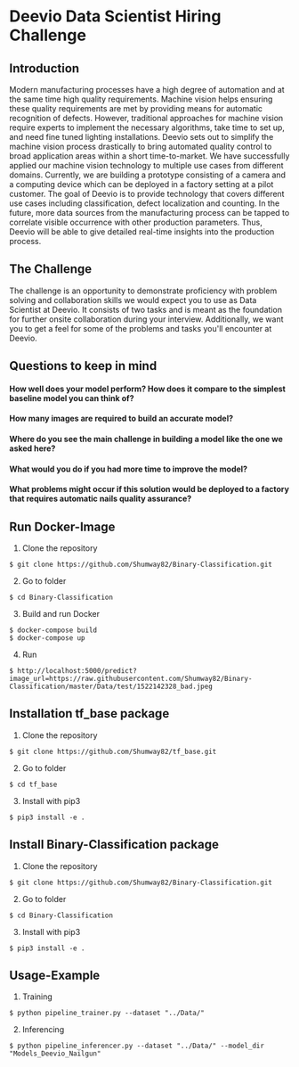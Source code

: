 # Deevio Data Scientist Hiring Challenge

## Introduction
Modern manufacturing processes have a high degree of automation and at the same time high
quality requirements. Machine vision helps ensuring these quality requirements are met by
providing means for automatic recognition of defects. However, traditional approaches for
machine vision require experts to implement the necessary algorithms, take time to set up, and
need fine tuned lighting installations.
Deevio sets out to simplify the machine vision process drastically to bring automated quality
control to broad application areas within a short time-to-market.
We have successfully applied our machine vision technology to multiple use cases from different
domains. Currently, we are building a prototype consisting of a camera and a computing device
which can be deployed in a factory setting at a pilot customer. The goal of Deevio is to provide
technology that covers different use cases including classification, defect localization and
counting. In the future, more data sources from the manufacturing process can be tapped to
correlate visible occurrence with other production parameters. Thus, Deevio will be able to give
detailed real-time insights into the production process.

## The Challenge
The challenge is an opportunity to demonstrate proficiency with problem solving and
collaboration skills we would expect you to use as Data Scientist at Deevio. It consists of two
tasks and is meant as the foundation for further onsite collaboration during your interview.
Additionally, we want you to get a feel for some of the problems and tasks you'll encounter at
Deevio.

## Questions to keep in mind
#### How well does your model perform? How does it compare to the simplest baseline model you can think of?
####  How many images are required to build an accurate model?
####  Where do you see the main challenge in building a model like the one we asked here?
####  What would you do if you had more time to improve the model?
####  What problems might occur if this solution would be deployed to a factory that requires automatic nails quality assurance?

## Run Docker-Image
1. Clone the repository
```
$ git clone https://github.com/Shumway82/Binary-Classification.git
```
2. Go to folder
```
$ cd Binary-Classification
```
3. Build and run Docker
```
$ docker-compose build
$ docker-compose up
```
4. Run
```
$ http://localhost:5000/predict?image_url=https://raw.githubusercontent.com/Shumway82/Binary-Classification/master/Data/test/1522142328_bad.jpeg
```

## Installation tf_base package
1. Clone the repository
```
$ git clone https://github.com/Shumway82/tf_base.git
```
2. Go to folder
```
$ cd tf_base
```
3. Install with pip3
``` 
$ pip3 install -e .
```

## Install Binary-Classification package

1. Clone the repository
```
$ git clone https://github.com/Shumway82/Binary-Classification.git
```
2. Go to folder
```
$ cd Binary-Classification
```
3. Install with pip3
```
$ pip3 install -e .
```

## Usage-Example

1. Training
```
$ python pipeline_trainer.py --dataset "../Data/"
```

2. Inferencing
```
$ python pipeline_inferencer.py --dataset "../Data/" --model_dir "Models_Deevio_Nailgun" 
```
